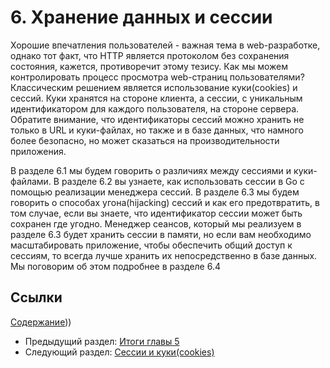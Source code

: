 # 6. Хранение данных и сессии

Хорошие впечатления пользователей - важная тема в web-разработке, однако тот факт, что HTTP является протоколом без сохранения состояния, кажется, противоречит этому тезису. Как мы можем контролировать процесс просмотра web-страниц пользователями? Классическим решением является использование куки(cookies) и сессий. Куки хранятся на стороне клиента, а сессии, с уникальным идентификатором для каждого пользователя, на стороне сервера. Обратите внимание, что идентификаторы сессий можно хранить не только в URL и куки-файлах, но также и в базе данных, что намного более безопасно, но может сказаться на производительности приложения.

В разделе 6.1 мы будем говорить о различиях между сессиями и куки-файлами. В разделе 6.2 вы узнаете, как использовать сессии в Go с помощью реализации менеджера сессий. В разделе
6.3 мы будем говорить о способах угона(hijacking) сессий и как его предотвратить, в том случае, если вы знаете, что идентификатор сессии может быть сохранен где угодно. Менеджер
сеансов, который мы реализуем в разделе 6.3 будет хранить сессии в памяти, но если вам необходимо масштабировать приложение, чтобы обеспечить общий доступ к сессиям, то всегда
лучше хранить их непосредственно в базе данных. Мы поговорим об этом подробнее в разделе 6.4

## Ссылки

[Содержание](build-web-application-with-golang-ru.md)))
- Предыдущий раздел: [Итоги главы 5](05.7.md)
- Следующий раздел: [Сессии и куки(cookies)](06.1.md)
